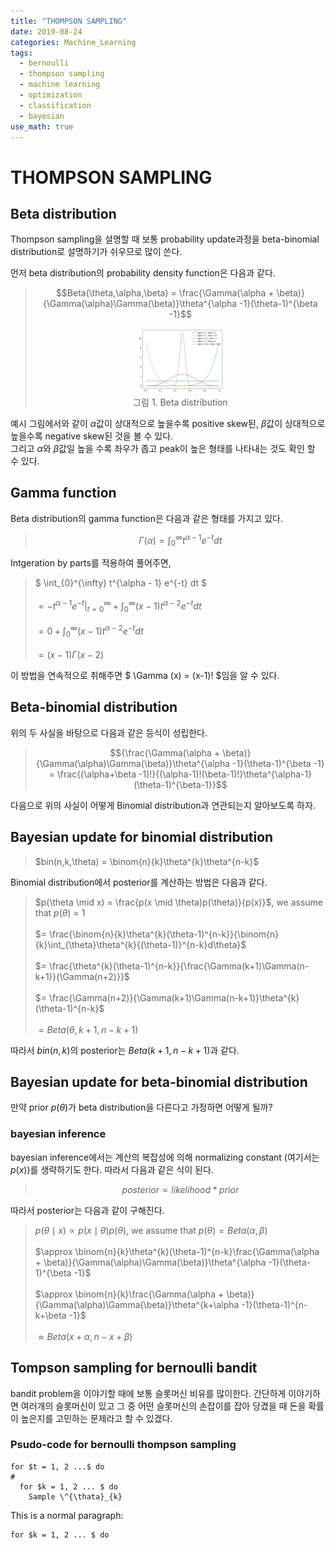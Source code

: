 ```yaml
---
title: "THOMPSON SAMPLING"
date: 2019-08-24
categories: Machine_Learning
tags:
  - bernoulli
  - thompson sampling
  - machine learning
  - optimization
  - classification
  - bayesian
use_math: true
---
```


# THOMPSON SAMPLING


## Beta distribution

Thompson sampling을 설명할 때 보통 probability update과정을 beta-binomial distribution로 설명하기가 쉬우므로 많이 쓴다.

먼저 beta distribution의 probability density function은 다음과 같다.

> $$Beta(\theta,\alpha,\beta) = \frac{\Gamma(\alpha + \beta)}{\Gamma(\alpha)\Gamma(\beta)}\theta^{\alpha -1}(\theta-1)^{\beta -1}$$
> <p align="center"> <img src="https://raw.githubusercontent.com/hanjoonchoe/hanjoonchoe.github.io/master/_posts/images/beta_distribution.png" width="30%" height="30%"> <br> 그림 1. Beta distribution</p>

예시 그림에서와 같이 $\alpha$값이 상대적으로 높을수록 positive skew된, $\beta$값이 상대적으로 높을수록 negative skew된 것을 볼 수 있다.<br>
그리고 $\alpha$와 $\beta$값일 높을 수록 좌우가 좁고 peak이 높은 형태를 나타내는 것도 확인 할 수 있다.

## Gamma function

Beta distribution의 gamma function은 다음과 같은 형태를 가지고 있다.
> $$ \Gamma(\alpha) =  \int_{0}^{\infty} t^{\alpha - 1} e^{-t} dt $$

Intgeration by parts를 적용하여 풀어주면,
> $ \int_{0}^{\infty} t^{\alpha - 1} e^{-t} dt $<br><br>
$=-t^{\alpha - 1}e^{-t} \bigg\rvert_{t=0}^{\infty} + \int_{0}^{\infty} (x-1)t^{\alpha -2}e^{-t} dt$<br><br>
$= 0 + \int_{0}^{\infty} (x-1)t^{\alpha -2}e^{-t} dt$<br><br>
$=(x-1)\Gamma(x-2)$<br>

이 방법을 연속적으로 취해주면 $ \Gamma (x) = (x-1)! $임을 알 수 있다.

## Beta-binomial distribution

위의 두 사실을 바탕으로 다음과 같은 등식이 성립한다.

> $${\frac{\Gamma(\alpha + \beta)}{\Gamma(\alpha)\Gamma(\beta)}\theta^{\alpha -1}(\theta-1)^{\beta -1} = \frac{(\alpha+\beta -1)!}{(\alpha-1)!(\beta-1)!}\theta^{\alpha-1}(\theta-1)^{\beta-1}}$$


다음으로 위의 사실이 어떻게 Binomial distribution과 연관되는지 알아보도록 하자.

## Bayesian update for binomial distribution

> $bin(n,k,\theta) = \binom{n}{k}\theta^{k}\theta^{n-k}$

Binomial distribution에서 posterior를 계산하는 방법은 다음과 같다.


>$p(\theta \mid x) = \frac{p(x \mid \theta)p(\theta)}{p(x)}$, we assume that $p(\theta)$ = 1<br><br>
$= \frac{\binom{n}{k}\theta^{k}(\theta-1)^{n-k}}{\binom{n}{k}\int_{\theta}\theta^{k}{(\theta-1)}^{n-k}d\theta}$<br><br>
$= \frac{\theta^{k}(\theta-1)^{n-k}}{\frac{\Gamma(k+1)\Gamma(n-k+1)}{\Gamma(n+2)}}$<br><br>
$= \frac{\Gamma(n+2)}{\Gamma(k+1)\Gamma(n-k+1)}\theta^{k}(\theta-1)^{n-k}$<br><br>
$= Beta(\theta,k+1,n-k+1)$

따라서 $bin(n,k)$의 posterior는 $Beta(k+1,n-k+1)$과 같다.

## Bayesian update for beta-binomial distribution

만약 prior $p(\theta)$가 beta distribution을 다른다고 가정하면 어떻게 될까?

### bayesian inference

bayesian inference에서는 계산의 복잡성에 의해 normalizing constant (여기서는 $p(x)$)를 생략하기도 한다. 따라서 다음과 같은 식이 된다.

> $$posterior \propto likelihood \ast prior$$

따라서 posterior는 다음과 같이 구해진다.

>$p(\theta \mid x) \propto p(x \mid \theta)p(\theta)$, we assume that $p(\theta) = Beta(\alpha,\beta)$<br><br>
$\approx \binom{n}{k}\theta^{k}(\theta-1)^{n-k}\frac{\Gamma(\alpha + \beta)}{\Gamma(\alpha)\Gamma(\beta)}\theta^{\alpha -1}(\theta-1)^{\beta -1}$<br><br>
$\approx \binom{n}{k}\frac{\Gamma(\alpha + \beta)}{\Gamma(\alpha)\Gamma(\beta)}\theta^{k+\alpha -1}(\theta-1)^{n-k+\beta -1}$<br><br>
$\approx Beta(x+\alpha, n-x+\beta)$

## Tompson sampling for bernoulli bandit

bandit problem을 이야기할 때에 보통 슬롯머신 비유를 많이한다. 간단하게 이야기하면 여러개의 슬롯머신이 있고 그 중 어떤 슬롯머신의 손잡이를 잡아 당겼을 때 돈을 확률이 높은지를 고민하는 문제라고 할 수 있겠다.

### Psudo-code for bernoulli thompson sampling
~~~~
for $t = 1, 2 ...$ do
#
  for $k = 1, 2 ... $ do
    Sample \^{\thata}_{k}
~~~~

<p>This is a normal paragraph:</p>

<pre><code>for $k = 1, 2 ... $ do
</code></pre>
